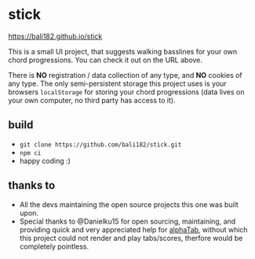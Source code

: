 # stick

https://bali182.github.io/stick

This is a small UI project, that suggests walking basslines for your own chord progressions. You can check it out on the URL above.

There is **NO** registration / data collection of any type, and **NO** cookies of any type. The only semi-persistent storage this project uses is your browsers `localStorage` for storing your chord progressions (data lives on your own computer, no third party has access to it).

## build

- `git clone https://github.com/bali182/stick.git`
- `npm ci`
- happy coding :)

## thanks to

- All the devs maintaining the open source projects this one was built upon.
- Special thanks to @Danielku15 for open sourcing, maintaining, and providing quick and very appreciated help for [alphaTab](https://github.com/CoderLine/alphaTab), without which this project could not render and play tabs/scores, therfore would be completely pointless.
